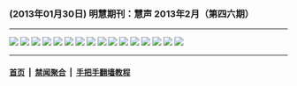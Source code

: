 ### (2013年01月30日) 明慧期刊：慧声 2013年2月（第四六期） 

---

<img src="http://qikan.minghui.org/mhqkpage/qikanimage/2013/01/30/huisheng-46-pdf-online1.png"/> 

<img src="http://qikan.minghui.org/mhqkpage/qikanimage/2013/01/30/huisheng-46-pdf-online2.png"/> 

<img src="http://qikan.minghui.org/mhqkpage/qikanimage/2013/01/30/huisheng-46-pdf-online3.png"/> 

<img src="http://qikan.minghui.org/mhqkpage/qikanimage/2013/01/30/huisheng-46-pdf-online4.png"/> 

<img src="http://qikan.minghui.org/mhqkpage/qikanimage/2013/01/30/huisheng-46-pdf-online5.png"/> 

<img src="http://qikan.minghui.org/mhqkpage/qikanimage/2013/01/30/huisheng-46-pdf-online6.png"/> 

<img src="http://qikan.minghui.org/mhqkpage/qikanimage/2013/01/30/huisheng-46-pdf-online7.png"/> 

<img src="http://qikan.minghui.org/mhqkpage/qikanimage/2013/01/30/huisheng-46-pdf-online8.png"/> 

<img src="http://qikan.minghui.org/mhqkpage/qikanimage/2013/01/30/huisheng-46-pdf-online9.png"/> 

<img src="http://qikan.minghui.org/mhqkpage/qikanimage/2013/01/30/huisheng-46-pdf-online10.png"/> 

<img src="http://qikan.minghui.org/mhqkpage/qikanimage/2013/01/30/huisheng-46-pdf-online11.png"/> 

<img src="http://qikan.minghui.org/mhqkpage/qikanimage/2013/01/30/huisheng-46-pdf-online12.png"/> 

<img src="http://qikan.minghui.org/mhqkpage/qikanimage/2013/01/30/huisheng-46-pdf-online13.png"/> 

<img src="http://qikan.minghui.org/mhqkpage/qikanimage/2013/01/30/huisheng-46-pdf-online14.png"/> 

<img src="http://qikan.minghui.org/mhqkpage/qikanimage/2013/01/30/huisheng-46-pdf-online15.png"/> 

<img src="http://qikan.minghui.org/mhqkpage/qikanimage/2013/01/30/huisheng-46-pdf-online16.png"/> 



---

#### [首页](../../../..) &nbsp;|&nbsp; [禁闻聚合](https://github.com/gfw-breaker/banned-news) &nbsp;|&nbsp; [手把手翻墙教程](https://github.com/gfw-breaker/guides) 